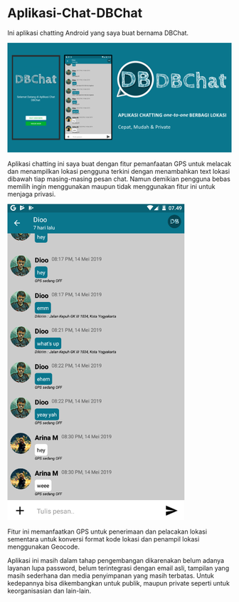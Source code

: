 # Aplikasi-Chat-DBChat
Ini aplikasi chatting Android yang saya buat bernama DBChat.

![alt text](https://github.com/dioob/Aplikasi-Chat-DBChat/blob/master/Screenshot_446.png)


Aplikasi chatting ini saya buat dengan fitur pemanfaatan GPS untuk melacak dan menampilkan lokasi pengguna terkini dengan menambahkan text lokasi dibawah tiap masing-masing pesan chat. Namun demikian pengguna bebas memilih ingin menggunakan maupun tidak menggunakan fitur ini untuk menjaga privasi.

![alt text](https://github.com/dioob/Aplikasi-Chat-DBChat/blob/master/Screenshot_434.png)

Fitur ini memanfaatkan GPS untuk penerimaan dan pelacakan lokasi sementara untuk konversi format kode lokasi dan penampil lokasi menggunakan Geocode.

Aplikasi ini masih dalam tahap pengembangan dikarenakan belum adanya layanan lupa password, belum terintegrasi dengan email asli, tampilan yang masih sederhana dan media penyimpanan yang masih terbatas. Untuk kedepannya bisa dikembangkan untuk publik, maupun private seperti untuk keorganisasian dan lain-lain.

